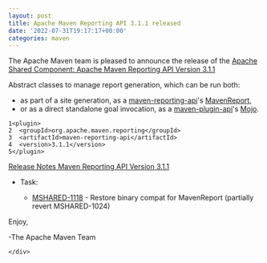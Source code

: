 ```yaml
---
layout: post
title: Apache Maven Reporting API 3.1.1 released
date: '2022-07-31T19:17:17+00:00'
categories: maven
---
```

<div class="post_body"><p>The Apache Maven team is pleased to announce the release of the
<a href="https://maven.apache.org/shared/maven-reporting-api/">Apache Shared Component: Apache Maven Reporting API Version 3.1.1</a></p>
<p>Abstract classes to manage report generation, which can be run both:</p>
<ul>
<li>as part of a site generation, as a <a href="https://maven.apache.org/shared/maven-reporting-api/">maven-reporting-api</a>'s <a href="https://maven.apache.org/shared/maven-reporting-api/apidocs/org/apache/maven/reporting/MavenReport.html">MavenReport</a>,</li>
<li>or as a direct standalone goal invocation, as a <a href="https://maven.apache.org/ref/current/maven-plugin-api/">maven-plugin-api</a>'s <a href="https://maven.apache.org/ref/current/maven-plugin-api/apidocs/org/apache/maven/plugin/Mojo.html">Mojo</a>.</li>
</ul>
<div class="highlight"><pre tabindex="0" class="chroma"><code class="language-xml" data-lang="xml"><span class="line"><span class="ln">1</span><span class="cl"><span class="nt">&lt;plugin&gt;</span>
</span></span><span class="line"><span class="ln">2</span><span class="cl">  <span class="nt">&lt;groupId&gt;</span>org.apache.maven.reporting<span class="nt">&lt;/groupId&gt;</span>
</span></span><span class="line"><span class="ln">3</span><span class="cl">  <span class="nt">&lt;artifactId&gt;</span>maven-reporting-api<span class="nt">&lt;/artifactId&gt;</span>
</span></span><span class="line"><span class="ln">4</span><span class="cl">  <span class="nt">&lt;version&gt;</span>3.1.1<span class="nt">&lt;/version&gt;</span>
</span></span><span class="line"><span class="ln">5</span><span class="cl"><span class="nt">&lt;/plugin&gt;</span>
</span></span></code></pre></div><p><a href="https://issues.apache.org/jira/secure/ReleaseNote.jspa?projectId=12317922&amp;version=12352152">Release Notes Maven Reporting API Version 3.1.1</a></p>
<ul>
<li>
<p>Task:</p>
<ul>
<li><a href="https://issues.apache.org/jira/browse/MSHARED-1118">MSHARED-1118</a> - Restore binary compat for MavenReport (partially revert MSHARED-1024)</li>
</ul>
</li>
</ul>
<p>Enjoy,</p>
<p>-The Apache Maven Team</p>

    </div>
